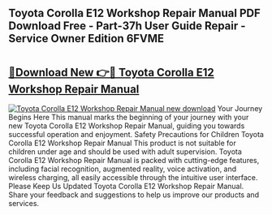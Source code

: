 ## Toyota Corolla E12 Workshop Repair Manual PDF Download Free - Part-37h User Guide Repair - Service Owner Edition 6FVME

# <h2><a href="http://bc64575.oget.top/?id=Toyota+Corolla+E12+Workshop+Repair+Manual">🔗Download New 👉🔴 Toyota Corolla E12 Workshop Repair Manual</a></h2>

[![Toyota Corolla E12 Workshop Repair Manual new download](https://i.imgur.com/5g1atiW.png)](http://bc64575.oget.top/?id=Toyota+Corolla+E12+Workshop+Repair+Manual)
Your Journey Begins Here This manual marks the beginning of your journey with your new Toyota Corolla E12 Workshop Repair Manual, guiding you towards successful operation and enjoyment. Safety Precautions for Children Toyota Corolla E12 Workshop Repair Manual This product is not suitable for children under age and should be used with adult supervision. Toyota Corolla E12 Workshop Repair Manual is packed with cutting-edge features, including facial recognition, augmented reality, voice activation, and wireless charging, all easily accessible through the intuitive user interface. Please Keep Us Updated Toyota Corolla E12 Workshop Repair Manual. Share your feedback and suggestions to help us improve our products and services.
